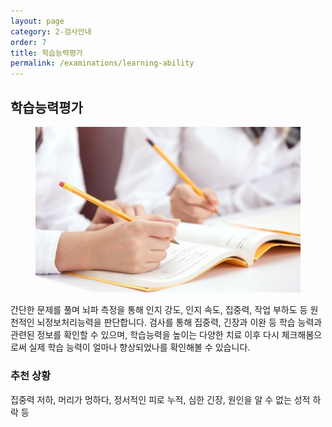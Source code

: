 ```yaml
---
layout: page
category: 2-검사안내
order: 7
title: 학습능력평가
permalink: /examinations/learning-ability
---
```


<h2 class="content-heading">
  <strong>학습능력평가</strong>
</h2>

<figure>
  <img src="/assets/20190625085334.jpg" alt="">
</figure>

<p>간단한 문제를 풀며 뇌파 측정을 통해 인지 강도, 인지 속도, 집중력, 작업 부하도 등 원천적인 뇌정보처리능력을 판단합니다. 검사를 통해 집중력, 긴장과 이완 등 학습 능력과 관련된 정보를 확인할 수 있으며, 학습능력을 높이는 다양한 치료 이후 다시 체크해봄으로써 실제 학습 능력이 얼마나 향상되었나를 확인해볼 수 있습니다.</p>

<div class="content-definition">
  <h3>추천 상황</h3>
  <p>집중력 저하, 머리가 멍하다, 정서적인 피로 누적, 심한 긴장, 원인을 알 수 없는 성적 하락 등</p>
</div>